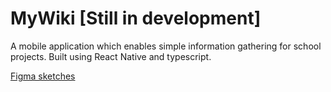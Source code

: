 # MyWiki [Still in development]
A mobile application which enables simple information gathering for school projects. Built using React Native and typescript.

[Figma sketches](https://www.figma.com/file/n7PhMBm9tl8Ce0Dq3dReTJ/MyWiki)
